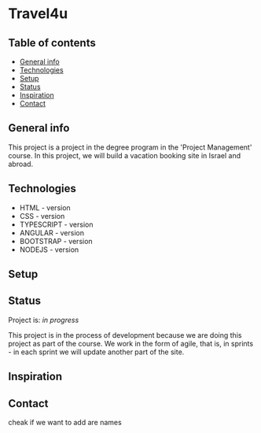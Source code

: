 # Travel4u
## Table of contents
* [General info](#general-info)
* [Technologies](#technologies)
* [Setup](#setup)
* [Status](#status)
* [Inspiration](#inspiration)
* [Contact](#contact)
## General info
This project is a project in the degree program in the 'Project Management' course. In this project, we will build a vacation booking site in Israel and abroad.
## Technologies
* HTML - version
* CSS - version
* TYPESCRIPT - version
* ANGULAR - version
* BOOTSTRAP - version
* NODEJS - version
## Setup

## Status
Project is: _in progress_

This project is in the process of development because we are doing this project as part of the course. We work in the form of agile, that is, in sprints - in each sprint we will update another part of the site.
## Inspiration

## Contact
cheak if we want to add are names
